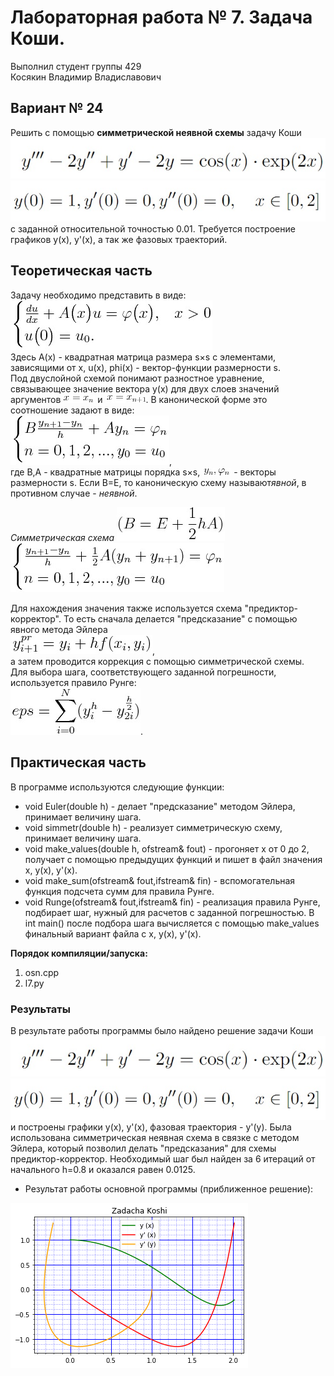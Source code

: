 # Лабораторная работа № 7. Задача Коши.
Выполнил студент группы 429  
Косякин Владимир Владиславович
## Вариант № 24
Решить с помощью **симметрической неявной схемы** задачу Коши  
![](/images/1.jpg)  
![](/images/2.jpg)  
с заданной относительной точностью 0.01.
Требуется построение графиков y(x), y'(x), а так же фазовых траекторий.
## Теоретическая часть
Задачу необходимо представить в виде:
![](/images/3.jpg)  
Здесь А(х) - квадратная матрица размера s×s с  элементами, зависящими от x, u(x), phi(x) - вектор-функции размерности s.  
Под двуслойной схемой понимают разностное уравнение, связывающее значение вектора y(x) для двух слоев значений аргументов ![](/images/4.jpg) и ![](/images/5.jpg). В канонической форме это соотношение задают в виде:  
![](/images/6.jpg),  
где B,A - квадратные матрицы порядка s×s, ![](/images/7.jpg) - векторы размерности s. Если B=E, то каноническую схему называют*явной*, в противном случае - *неявной*.  

*Симметрическая схема* ![](/images/8.jpg)  
![](/images/9.jpg)

Для нахождения значения также используется схема "предиктор-корректор". То есть сначала делается "предсказание" с помощью явного метода Эйлера  
![](/images/10.jpg),  
а затем проводится коррекция с помощью симметрической схемы.  
Для выбора шага, соответствующего заданной погрешности, используется правило Рунге:  
![](/images/11.jpg).
## Практическая часть  
В программе используются следующие функции:
- void Euler(double h) - делает "предсказание" методом Эйлера, принимает величину шага.
- void simmetr(double h) - реализует симметрическую схему, принимает величину шага.
- void make_values(double h, ofstream& fout) - прогоняет х от 0 до 2, получает с помощью предыдущих функций и пишет в файл значения x, y(x), y'(x).  
- void make_sum(ofstream& fout,ifstream& fin) - вспомогательная функция подсчета сумм для правила Рунге.
- void Runge(ofstream& fout,ifstream& fin) - реализация правила Рунге, подбирает шаг, нужный для расчетов с заданной погрешностью.
В int main() после подбора шага вычисляется c помощью make_values финальный вариант файла с x, y(x), y'(x). 

**Порядок компиляции/запуска:**
1. osn.cpp
2. l7.py
### Результаты

В результате работы программы было найдено решение задачи Коши  
![](/images/1.jpg)  
![](/images/2.jpg)  
и построены графики y(x), y'(x), фазовая траектория - y'(y). Была использована симметрическая неявная схема в связке с методом Эйлера, который позволил делать "предсказания" для схемы предиктор-корректор. Необходимый шаг был найден за 6 итераций от начального h=0.8 и оказался равен 0.0125.
- Результат работы основной программы (приближенное решение): 

![](/Решение.png)  

